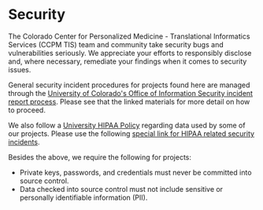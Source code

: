 # Security

The Colorado Center for Personalized Medicine - Translational Informatics Services (CCPM TIS) team and community take security bugs and vulnerabilities seriously.
We appreciate your efforts to responsibly disclose and, where necessary, remediate your findings when it comes to security issues.

General security incident procedures for projects found here are managed through the [University of Colorado's Office of Information Security incident report process](https://www.cu.edu/security/reporting-incident).
Please see that the linked materials for more detail on how to proceed.

We also follow a [University HIPAA Policy](https://research.cuanschutz.edu/regulatory-compliance/home/hipaa/university-hipaa-policy) regarding data used by some of our projects. Please use the following [special link for HIPAA related security incidents](https://research.cuanschutz.edu/regulatory-compliance/home/hipaa/hipaa-incident-reporting).

Besides the above, we require the following for projects:

- Private keys, passwords, and credentials must never be committed into source control.
- Data checked into source control must not include sensitive or personally identifiable information (PII).

